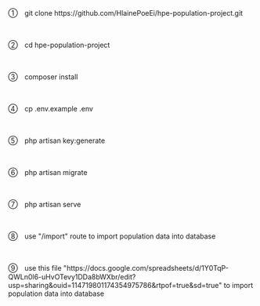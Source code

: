 <p>①　git clone https://github.com/HlainePoeEi/hpe-population-project.git</p><br>
<p>②　cd hpe-population-project</p><br>
<p>③　composer install</p><br>
<p>④　cp .env.example .env</p><br>
<p>⑤　php artisan key:generate</p><br>
<p>⑥　php artisan migrate</p><br>
<p>⑦　php artisan serve</p><br>
<p>⑧　use "/import" route to import population data into database</p><br>
<p>⑨　use this file "https://docs.google.com/spreadsheets/d/1Y0TqP-QWLn0l6-uHvOTevy1DDa8bWXbr/edit?usp=sharing&ouid=114719801174354975786&rtpof=true&sd=true" to import population data into database</p>
